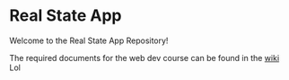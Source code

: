 # Real State App

Welcome to the Real State App Repository!

The required documents for the web dev course can be found in the [wiki](https://github.com/amoralesc/RealStateApp/wiki)
Lol
